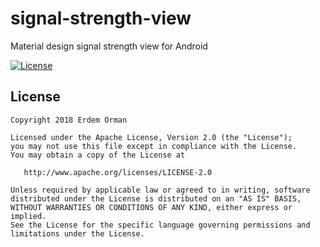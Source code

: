 # signal-strength-view
Material design signal strength view for Android

[![License](https://img.shields.io/badge/license-Apache%202.0-green.svg)](https://github.com/eo/battery-meter-view/blob/master/LICENSE)

License
-------

    Copyright 2018 Erdem Orman

    Licensed under the Apache License, Version 2.0 (the "License");
    you may not use this file except in compliance with the License.
    You may obtain a copy of the License at

       http://www.apache.org/licenses/LICENSE-2.0

    Unless required by applicable law or agreed to in writing, software
    distributed under the License is distributed on an "AS IS" BASIS,
    WITHOUT WARRANTIES OR CONDITIONS OF ANY KIND, either express or implied.
    See the License for the specific language governing permissions and
    limitations under the License.
